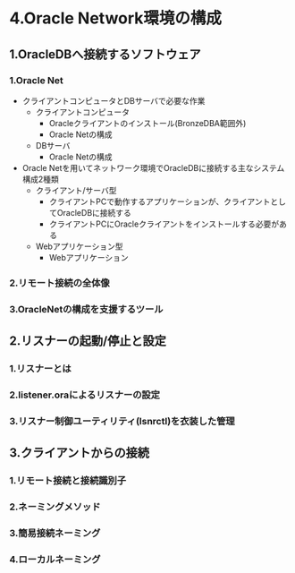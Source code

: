 # 4.Oracle Network環境の構成

## 1.OracleDBへ接続するソフトウェア
### 1.Oracle Net
* クライアントコンピュータとDBサーバで必要な作業
  * クライアントコンピュータ
    * Oracleクライアントのインストール(BronzeDBA範囲外)
    * Oracle Netの構成
  * DBサーバ
    * Oracle Netの構成
* Oracle Netを用いてネットワーク環境でOracleDBに接続する主なシステム構成2種類
  * クライアント/サーバ型
    * クライアントPCで動作するアプリケーションが、クライアントとしてOracleDBに接続する
    * クライアントPCにOracleクライアントをインストールする必要がある
  * Webアプリケーション型
    * Webアプリケーション
#### 
### 2.リモート接続の全体像
### 3.OracleNetの構成を支援するツール

## 2.リスナーの起動/停止と設定
### 1.リスナーとは
### 2.listener.oraによるリスナーの設定
### 3.リスナー制御ユーティリティ(lsnrctl)を衣装した管理

## 3.クライアントからの接続
### 1.リモート接続と接続識別子
### 2.ネーミングメソッド
### 3.簡易接続ネーミング
### 4.ローカルネーミング
